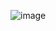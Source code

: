  ![image](https://github.com/BigBigOcean/FengHeCards/blob/master/%E6%B5%B7%E6%8A%A5%E5%9B%BE%E7%89%87/%E5%B0%B1%E8%BF%99%E4%B8%80%E5%88%BB%EF%BC%8C%E4%BB%8E%E8%BF%99%E9%87%8C%E8%B5%B7%E8%B7%91.jpg)
